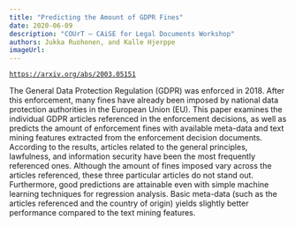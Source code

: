 ```yaml
---
title: "Predicting the Amount of GDPR Fines"
date: 2020-06-09
description: "COUrT – CAiSE for Legal Documents Workshop"
authors: Jukka Ruohonen, and Kalle Hjerppe
imageUrl:
---
```

[`https://arxiv.org/abs/2003.05151`](https://arxiv.org/abs/2003.05151)

The General Data Protection Regulation (GDPR) was enforced in 2018. After this enforcement, many fines have already been imposed by national data protection authorities in the European Union (EU). This paper examines the individual GDPR articles referenced in the enforcement decisions, as well as predicts the amount of enforcement fines with available meta-data and text mining features extracted from the enforcement decision documents. According to the results, articles related to the general principles, lawfulness, and information security have been the most frequently referenced ones. Although the amount of fines imposed vary across the articles referenced, these three particular articles do not stand out. Furthermore, good predictions are attainable even with simple machine learning techniques for regression analysis. Basic meta-data (such as the articles referenced and the country of origin) yields slightly better performance compared to the text mining features.
